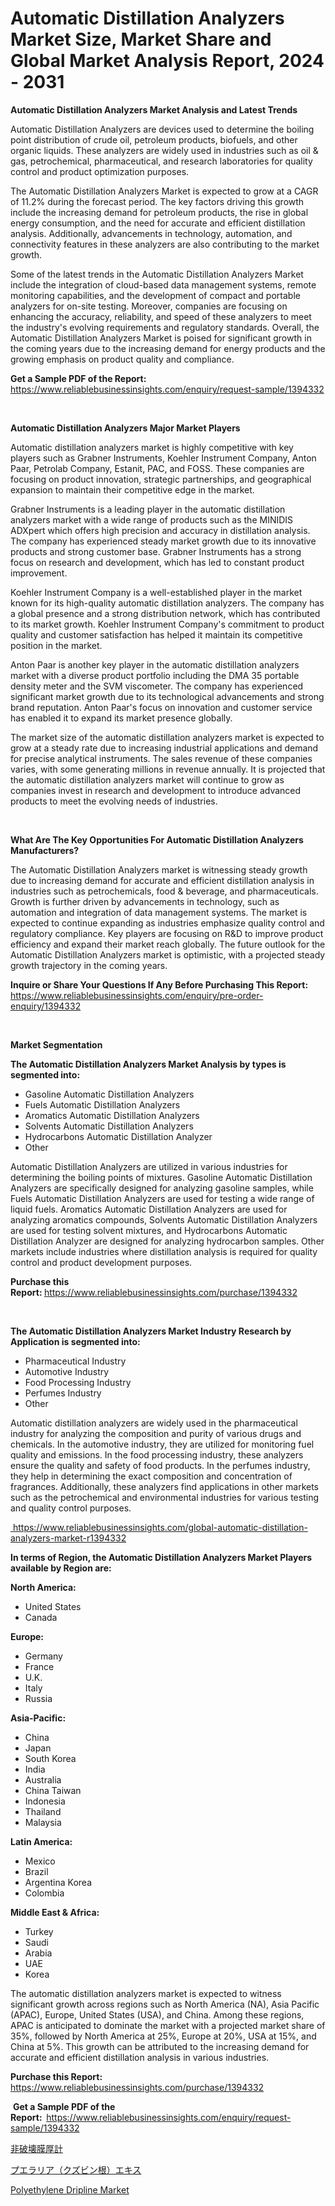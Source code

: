 <p><h1>Automatic Distillation Analyzers Market Size, Market Share and Global Market Analysis Report, 2024 - 2031</h1></p><p><strong>Automatic Distillation Analyzers Market Analysis and Latest Trends</strong></p>
<p><p>Automatic Distillation Analyzers are devices used to determine the boiling point distribution of crude oil, petroleum products, biofuels, and other organic liquids. These analyzers are widely used in industries such as oil & gas, petrochemical, pharmaceutical, and research laboratories for quality control and product optimization purposes. </p><p>The Automatic Distillation Analyzers Market is expected to grow at a CAGR of 11.2% during the forecast period. The key factors driving this growth include the increasing demand for petroleum products, the rise in global energy consumption, and the need for accurate and efficient distillation analysis. Additionally, advancements in technology, automation, and connectivity features in these analyzers are also contributing to the market growth.</p><p>Some of the latest trends in the Automatic Distillation Analyzers Market include the integration of cloud-based data management systems, remote monitoring capabilities, and the development of compact and portable analyzers for on-site testing. Moreover, companies are focusing on enhancing the accuracy, reliability, and speed of these analyzers to meet the industry's evolving requirements and regulatory standards. Overall, the Automatic Distillation Analyzers Market is poised for significant growth in the coming years due to the increasing demand for energy products and the growing emphasis on product quality and compliance.</p></p>
<p><strong>Get a Sample PDF of the Report:&nbsp;</strong> <a href="https://www.reliablebusinessinsights.com/enquiry/request-sample/1394332">https://www.reliablebusinessinsights.com/enquiry/request-sample/1394332</a></p>
<p>&nbsp;</p>
<p><strong>Automatic Distillation Analyzers Major Market Players</strong></p>
<p><p>Automatic distillation analyzers market is highly competitive with key players such as Grabner Instruments, Koehler Instrument Company, Anton Paar, Petrolab Company, Estanit, PAC, and FOSS. These companies are focusing on product innovation, strategic partnerships, and geographical expansion to maintain their competitive edge in the market.</p><p>Grabner Instruments is a leading player in the automatic distillation analyzers market with a wide range of products such as the MINIDIS ADXpert which offers high precision and accuracy in distillation analysis. The company has experienced steady market growth due to its innovative products and strong customer base. Grabner Instruments has a strong focus on research and development, which has led to constant product improvement.</p><p>Koehler Instrument Company is a well-established player in the market known for its high-quality automatic distillation analyzers. The company has a global presence and a strong distribution network, which has contributed to its market growth. Koehler Instrument Company's commitment to product quality and customer satisfaction has helped it maintain its competitive position in the market.</p><p>Anton Paar is another key player in the automatic distillation analyzers market with a diverse product portfolio including the DMA 35 portable density meter and the SVM viscometer. The company has experienced significant market growth due to its technological advancements and strong brand reputation. Anton Paar's focus on innovation and customer service has enabled it to expand its market presence globally.</p><p>The market size of the automatic distillation analyzers market is expected to grow at a steady rate due to increasing industrial applications and demand for precise analytical instruments. The sales revenue of these companies varies, with some generating millions in revenue annually. It is projected that the automatic distillation analyzers market will continue to grow as companies invest in research and development to introduce advanced products to meet the evolving needs of industries.</p></p>
<p>&nbsp;</p>
<p><strong>What Are The Key Opportunities For Automatic Distillation Analyzers Manufacturers?</strong></p>
<p><p>The Automatic Distillation Analyzers market is witnessing steady growth due to increasing demand for accurate and efficient distillation analysis in industries such as petrochemicals, food & beverage, and pharmaceuticals. Growth is further driven by advancements in technology, such as automation and integration of data management systems. The market is expected to continue expanding as industries emphasize quality control and regulatory compliance. Key players are focusing on R&D to improve product efficiency and expand their market reach globally. The future outlook for the Automatic Distillation Analyzers market is optimistic, with a projected steady growth trajectory in the coming years.</p></p>
<p><strong>Inquire or Share Your Questions If Any Before Purchasing This Report:</strong> <a href="https://www.reliablebusinessinsights.com/enquiry/pre-order-enquiry/1394332">https://www.reliablebusinessinsights.com/enquiry/pre-order-enquiry/1394332</a></p>
<p>&nbsp;</p>
<p><strong>Market Segmentation</strong></p>
<p><strong>The Automatic Distillation Analyzers Market Analysis by types is segmented into:</strong></p>
<p><ul><li>Gasoline Automatic Distillation Analyzers</li><li>Fuels Automatic Distillation Analyzers</li><li>Aromatics Automatic Distillation Analyzers</li><li>Solvents Automatic Distillation Analyzers</li><li>Hydrocarbons Automatic Distillation Analyzer</li><li>Other</li></ul></p>
<p><p>Automatic Distillation Analyzers are utilized in various industries for determining the boiling points of mixtures. Gasoline Automatic Distillation Analyzers are specifically designed for analyzing gasoline samples, while Fuels Automatic Distillation Analyzers are used for testing a wide range of liquid fuels. Aromatics Automatic Distillation Analyzers are used for analyzing aromatics compounds, Solvents Automatic Distillation Analyzers are used for testing solvent mixtures, and Hydrocarbons Automatic Distillation Analyzer are designed for analyzing hydrocarbon samples. Other markets include industries where distillation analysis is required for quality control and product development purposes.</p></p>
<p><strong>Purchase this Report:&nbsp;</strong><a href="https://www.reliablebusinessinsights.com/purchase/1394332">https://www.reliablebusinessinsights.com/purchase/1394332</a></p>
<p>&nbsp;</p>
<p><strong>The Automatic Distillation Analyzers Market Industry Research by Application is segmented into:</strong></p>
<p><ul><li>Pharmaceutical Industry</li><li>Automotive Industry</li><li>Food Processing Industry</li><li>Perfumes Industry</li><li>Other</li></ul></p>
<p><p>Automatic distillation analyzers are widely used in the pharmaceutical industry for analyzing the composition and purity of various drugs and chemicals. In the automotive industry, they are utilized for monitoring fuel quality and emissions. In the food processing industry, these analyzers ensure the quality and safety of food products. In the perfumes industry, they help in determining the exact composition and concentration of fragrances. Additionally, these analyzers find applications in other markets such as the petrochemical and environmental industries for various testing and quality control purposes.</p></p>
<p><a href="https://www.reliablebusinessinsights.com/global-automatic-distillation-analyzers-market-r1394332">&nbsp;https://www.reliablebusinessinsights.com/global-automatic-distillation-analyzers-market-r1394332</a></p>
<p><strong>In terms of Region, the Automatic Distillation Analyzers Market Players available by Region are:</strong></p>
<p>
    <p> <strong> North America: </strong>
        <ul>
            <li>United States</li>
            <li>Canada</li>
        </ul>
        </p> 
    <p> <strong> Europe: </strong>
        <ul>
            <li>Germany</li>
            <li>France</li>
            <li>U.K.</li>
            <li>Italy</li>
            <li>Russia</li>
        </ul>
        </p> 
    <p> <strong> Asia-Pacific: </strong>
        <ul>
            <li>China</li>
            <li>Japan</li>
            <li>South Korea</li>
            <li>India</li>
            <li>Australia</li>
            <li>China Taiwan</li>
            <li>Indonesia</li>
            <li>Thailand</li>
            <li>Malaysia</li>
        </ul>
        </p> 
    <p> <strong> Latin America: </strong>
        <ul>
            <li>Mexico</li>
            <li>Brazil</li>
            <li>Argentina Korea</li>
            <li>Colombia</li>
        </ul>
        </p> 
    <p> <strong> Middle East & Africa: </strong>
        <ul>
            <li>Turkey</li>
            <li>Saudi</li>
            <li>Arabia</li>
            <li>UAE</li>
            <li>Korea</li>
        </ul>
    </p>
    </p>
<p><p>The automatic distillation analyzers market is expected to witness significant growth across regions such as North America (NA), Asia Pacific (APAC), Europe, United States (USA), and China. Among these regions, APAC is anticipated to dominate the market with a projected market share of 35%, followed by North America at 25%, Europe at 20%, USA at 15%, and China at 5%. This growth can be attributed to the increasing demand for accurate and efficient distillation analysis in various industries.</p></p>
<p><strong>Purchase this Report: </strong><a href="https://www.reliablebusinessinsights.com/purchase/1394332">https://www.reliablebusinessinsights.com/purchase/1394332</a></p>
<p>&nbsp;<strong>Get a Sample PDF of the Report:&nbsp;&nbsp;</strong><a href="https://www.reliablebusinessinsights.com/enquiry/request-sample/1394332">https://www.reliablebusinessinsights.com/enquiry/request-sample/1394332</a></p>
<p><strong></strong></p>
<p><p><a href="https://github.com/NikitaBruen/Market-Research-Report-List-1/blob/main/766102489725.md">非破壊膜厚計</a></p><p><a href="https://github.com/ksxzwxabcuynh011/Market-Research-Report-List-2/blob/main/771362789726.md">プエラリア（クズビン根）エキス</a></p><p><a href="https://github.com/AnnChovey2023/Market-Research-Report-List-1/blob/main/polyethylene-dripline-market.md">Polyethylene Dripline Market</a></p></p>